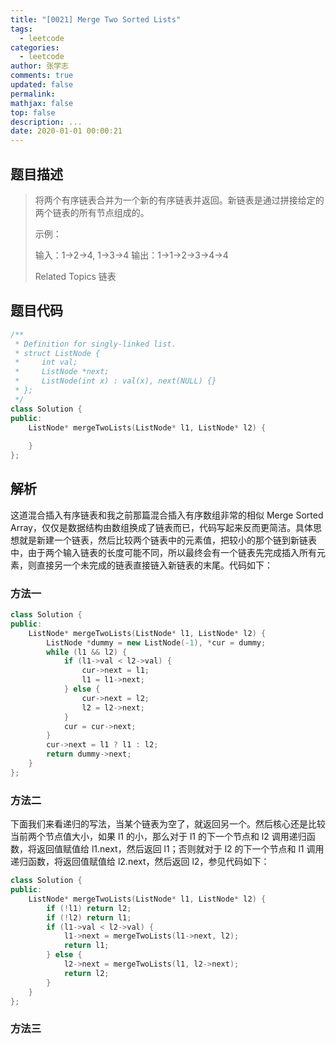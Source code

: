 ```yaml
---
title: "[0021] Merge Two Sorted Lists"
tags:
  - leetcode
categories:
  - leetcode
author: 张学志
comments: true
updated: false
permalink:
mathjax: false
top: false
description: ...
date: 2020-01-01 00:00:21
---
```


## 题目描述

> 将两个有序链表合并为一个新的有序链表并返回。新链表是通过拼接给定的两个链表的所有节点组成的。 
> 
> 示例： 
> 
> 输入：1->2->4, 1->3->4
> 输出：1->1->2->3->4->4
> 
> Related Topics 链表

## 题目代码

```cpp
/**
 * Definition for singly-linked list.
 * struct ListNode {
 *     int val;
 *     ListNode *next;
 *     ListNode(int x) : val(x), next(NULL) {}
 * };
 */
class Solution {
public:
    ListNode* mergeTwoLists(ListNode* l1, ListNode* l2) {
        
    }
};
```

## 解析

这道混合插入有序链表和我之前那篇混合插入有序数组非常的相似 Merge Sorted Array，仅仅是数据结构由数组换成了链表而已，代码写起来反而更简洁。具体思想就是新建一个链表，然后比较两个链表中的元素值，把较小的那个链到新链表中，由于两个输入链表的长度可能不同，所以最终会有一个链表先完成插入所有元素，则直接另一个未完成的链表直接链入新链表的末尾。代码如下：

### 方法一

```cpp
class Solution {
public:
    ListNode* mergeTwoLists(ListNode* l1, ListNode* l2) {
        ListNode *dummy = new ListNode(-1), *cur = dummy;
        while (l1 && l2) {
            if (l1->val < l2->val) {
                cur->next = l1;
                l1 = l1->next;
            } else {
                cur->next = l2;
                l2 = l2->next;
            }
            cur = cur->next;
        }
        cur->next = l1 ? l1 : l2;
        return dummy->next;
    }
};
```

### 方法二

下面我们来看递归的写法，当某个链表为空了，就返回另一个。然后核心还是比较当前两个节点值大小，如果 l1 的小，那么对于 l1 的下一个节点和 l2 调用递归函数，将返回值赋值给 l1.next，然后返回 l1；否则就对于 l2 的下一个节点和 l1 调用递归函数，将返回值赋值给 l2.next，然后返回 l2，参见代码如下：

```cpp
class Solution {
public:
    ListNode* mergeTwoLists(ListNode* l1, ListNode* l2) {
        if (!l1) return l2;
        if (!l2) return l1;
        if (l1->val < l2->val) {
            l1->next = mergeTwoLists(l1->next, l2);
            return l1;
        } else {
            l2->next = mergeTwoLists(l1, l2->next);
            return l2;
        }
    }
};
```

### 方法三

```cpp

```


